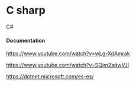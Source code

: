 # C sharp
 C#


#### Documentation

https://www.youtube.com/watch?v=wLg-XdAmrak

https://www.youtube.com/watch?v=SQim2adwVJI

https://dotnet.microsoft.com/es-es/



